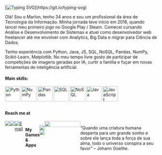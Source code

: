 [![Typing SVG](https://readme-typing-svg.herokuapp.com?font=Fira+Code&pause=1000&width=435&lines=Seja+bem-vindo%2C+eu+me+chamo+Marlon.)](https://git.io/typing-svg)

Olá! Sou o Marlon, tenho 34 anos e sou um profissional da área de Tecnologia da Informação. Minha jornada teve início em 2018, quando lancei meu primeiro jogo no Google Play / Steam. Comecei cursando Análise e Desenvolvimento de Sistemas e atuei como desenvolvedor web freelancer até me envolver com Analytics, Big Data e migrar para Ciência de Dados.

Tenho experiência com Python, Java, JS, SQL, NoSQL, Pandas, NumPy, Scikit-Learn, Matplotlib.
No meu tempo livre gosto de participar de competições de imagens geradas por IA, curtir a família e fuçar em novas ferramentas de inteligência artificial.

<div style="display: inline_block">

#### Main skills:

<img align="center" alt="Python" height="50" width="50" src="https://cdn.jsdelivr.net/gh/devicons/devicon/icons/python/python-original.svg">
<img align="center" alt="NumPy" height="50" width="50" src="https://cdn.jsdelivr.net/gh/devicons/devicon/icons/numpy/numpy-original.svg">
<img align="center" alt="Pandas" height="50" width="50" src="https://cdn.jsdelivr.net/gh/devicons/devicon/icons/pandas/pandas-original.svg">
<img align="center" alt="SQL" height="50" width="50" src="https://cdn.jsdelivr.net/gh/devicons/devicon/icons/mysql/mysql-original.svg">
<img align="center" alt="NoSQL" height="50" width="50" src="https://cdn.jsdelivr.net/gh/devicons/devicon/icons/mongodb/mongodb-original.svg">
<img align="center" alt="Java" height="50" width="50" src="https://cdn.jsdelivr.net/gh/devicons/devicon/icons/java/java-original.svg">
<img align="center" alt="JavaScript" height="50" width="50" src="https://cdn.jsdelivr.net/gh/devicons/devicon/icons/javascript/javascript-original.svg">

</div>

 ## 
 
#### Reach me at
 <div style="display:flex; justify-content:center;">
<a href="https://www.notion.so/Marlon-Ribeiro-Notion-bb2a0ec1fc984935acd6f8d290944848?pvs=4"><img src="https://img.shields.io/badge/Notion-000000?style=for-the-badge&logo=notion&logoColor=white" target="_blank" /></a>
  <a href="https://www.linkedin.com/in/marlonrt/" target="_blank"><img src="https://img.shields.io/badge/-LinkedIn-%230077B5?style=for-the-badge&logo=linkedin&logoColor=white" target="_blank"></a>
<a href="mailto:marlonribeirot@gmail.com"><img src="https://img.shields.io/badge/Gmail-D14836?style=for-the-badge&logo=gmail&logoColor=white" alt="Email"></a>

#### My Games & Apps
  <a href="https://play.google.com/store/apps/dev?id=5395694286852523356"><img src="https://img.shields.io/badge/Google_Play-414141?style=for-the-badge&logo=google-play&logoColor=white" target="_blank"></a>
  <a href="https://store.steampowered.com/app/1957100/Natal_Perdido/"><img src="https://img.shields.io/badge/Steam-000000?style=for-the-badge&logo=steam&logoColor=white" target="_blank"></a>

<img width=100% src="https://capsule-render.vercel.app/api?type=waving&color=1BC5FFFF&height=120&section=footer"/>

“Quando uma criatura humana desperta para um grande sonho e sobre ele lança toda a força de sua alma, todo o universo conspira a seu favor” – Johann Goethe.

